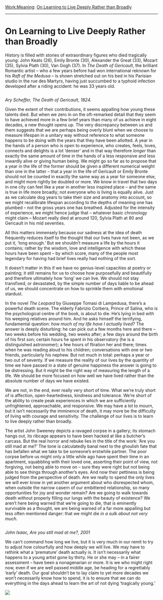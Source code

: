 [Work:](https://www.theschooloflife.com/thebookoflife/category/work/)[Meaning](https://www.theschooloflife.com/thebookoflife/category/work/meaning/): [On Learning to Live Deeply Rather than Broadly](https://www.theschooloflife.com/thebookoflife/on-living-deeply-rather-than-lengthily/)

* * *

# On Learning to Live Deeply Rather than Broadly

History is filled with stories of extraordinary figures who died tragically young: John Keats (26), Emily Bronte (30), Alexander the Great (33), Mozart (35), Sylvia Plath (30), Van Gogh (37). In _The Death of Gericault_, the brilliant Romantic artist – who a few years before had won international reknown for his _Raft of the Medusa_ – is shown stretched out on his bed in his Parisian studio in the rue des Martyrs, having just succumbed to a typhoid infection developed after a riding accident: he was 33 years old.

<figure class="wp-block-image"><img src="https://lh5.googleusercontent.com/Z2ufP0MuSf7k3vjqPFIfbg9Z1IEGXUDYttTz9gUXyWDIYJVD-xkzoValZesWtdANumhJKtkuqZVoxzN4ZuY8_r-idX9pYI-T-bm1R_F12DWpo29UCkESAn-hLxszoK7uXAh0WaOG" alt=""></figure>

_Ary Scheffer, The Death of Gericault, 1824._&nbsp;

Given the extent of their contributions, it seems appalling how young these talents died. But when we zero in on the oft-remarked detail that they seem to have achieved more in a few brief years than many of us achieve in eight decades, a new thought opens up. The very discrepancy between us and them suggests that we are perhaps being overly blunt when we choose to measure lifespan in a unitary way without reference to what someone happens to be doing with the years that they have been allotted. A year in the hands of a person who is open to experience, who creates, feels, loves, connects and delights is a lot ‘denser’ and in that way therefore _longer_ than exactly the same amount of time in the hands of a less responsive and less inwardly alive or giving human being. We might go so far as to propose that a year in the life of the former should be given a different numerical weight than one in the latter – that a year in the life of Gericault or Emily Bronte should not be counted in exactly the same way as a year for someone else, and might more rightly be doubled or more. We know in travel that two days in one city can feel like a year in another less inspired place – and the same is true in life more broadly; not everyone who is living is equally alive. Just as we calculate dog years to take their size and anatomy into account, so we might recalibrate lifespan according to the depths of meaning one has plumbed – not the gross years one has breathed. Adjusted for the intensity of experience, we might hence judge that – whatever basic chronology might claim – Mozart really died at around 120, Sylvia Plath at 80 and Gericault in his mid seventies.

All this matters immensely because our sadness at the idea of death frequently reduces itself to the thought that our lives have not been, as we put it, ‘long enough.’ But we shouldn’t measure a life by the hours it contains; rather by the wisdom, love and intelligence with which these hours have been spent – by which score, many of the people most legendary for having had brief lives really had nothing of the sort.

It doesn’t matter in this if we have no genius-level capacities at poetry or painting; it still remains for us to choose how purposefully and beautifully and therefore ultimately how ‘long’ we can live. We should not stay transfixed, or devastated, by the simple number of days liable to be ahead of us, we should concentrate on how to sprinkle them with emotional stardust.&nbsp;

In the novel _The Leopard_ by Giuseppe Tomasi di Lampedusa, there’s a powerful death scene. The elderly Fabrizio Corbera, Prince of Salina, who is the psychological centre of the book, is about to die. He’s lying in bed with his weeping relatives around him. And he asks himself the terrifying, fundamental question: _how much of my life have I actually lived?_ The answer is deeply disturbing: he can pick out a few months here and there – two weeks before his wedding, two weeks after; a few days around the birth of his first son; certain hours he spent in his observatory (he is a distinguished astronomer); a few hours of fliration her and there; times when he was reading aloud to his children; conversations with one or two friends, particularly his nephew. But not much in total: perhaps a year or two out of seventy. If we measure the reality of our lives by the quantity of time we have passed in a state of genuine happiness the answer is going to be distressing. But it might be the right way of measuring the length of a life. We should be more focused on how well we have lived rather than the absolute number of days we have existed.&nbsp;

We are not, in the end, ever really very short of time. What we’re truly short of is affection, open-heartedness, kindness and tolerance. We’re short of the ability to create peak experiences in which we are sufficiently unfrightened, approachable, and responsive. We may have a lot to mourn, but it isn’t necessarily the imminence of death, it may more be the difficulty of living with courage and sensitivity. The challenge of our lives is to learn to live deeply rather than broadly.

The artist John Sweeney depicts a ravaged corpse in a gallery; its stomach hangs out, its ribcage appears to have been hacked at like a butcher’s carcass. But the real horror and rebuke lies in the title of the work: ‘Are you still mad at me?’ The tone is calculatedly banal next to the ghoulish fate that has befallen what we take to be someone’s erstwhile partner. The poor corpse before us might only a little while ago have spent their time in an apartment, squabbling with their loved one, asserting their point of view, not forgiving, not being able to move on – sure they were right but not being able to see things through another’s eyes. And now their pettiness is being judged from the perspective of death. Are we really to spend the only lives we will ever know in yet another argument about who disrespected whom, when outside the narrow casern of our embittered relationship, so many opportunities for joy and wonder remain? Are we going to walk towards death without properly filling our lungs with the beauty of existence? We aren’t here being warned that we’re going to die, that is eminently survivable as a thought, we are being warned of a far more appalling but less often mentioned danger: that we might die _in a sulk about not very much_.

<figure class="aligncenter"><img src="https://lh5.googleusercontent.com/RwbdDM_T7mRwccBujL7yigzBIjl_kxUfSZFriyCqD02sgYYvTvFxCmyJtsb-5x8cC71pXe_82ORkPY5ReEDNlE8TzT0yXR8lMgws87WhnGd4GVNXY2_wC_bfROIWVftphKcq09Ax" alt=""></figure>

_John Isaac, Are you still mad at me?, 2001_

We can’t command how long we live, but it is very much in our remit to try to adjust how colourfully and how deeply we will live. We may have to rethink what a ‘premature’ death actually is. It isn’t necessarily what happens to a young artist gone by thirty. He or she may – in a fairer assessment – have been a nonagenarian or more. It is we who might right now, even if we are well passed middle age, be heading for a regrettably ‘early’ death. Our goal shouldn’t be to lay claim to yet more decades we won’t necessarily know how to spend, it is to ensure that we can do everything in the days ahead to learn the art of not dying ‘tragically young.’

[![](https://img.youtube.com/vi/AOYidTTOb2U/0.jpg)](https://www.youtube.com/embed/AOYidTTOb2U '')

